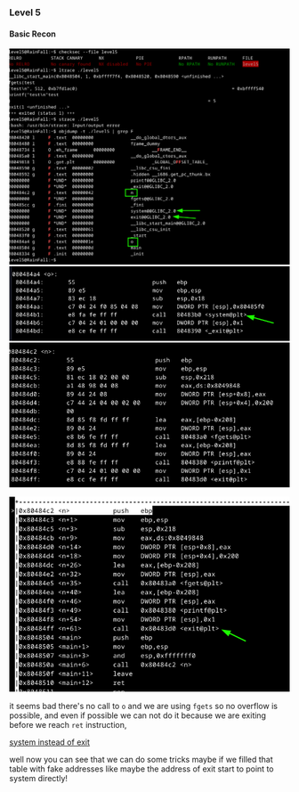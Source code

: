 ### Level 5

#### Basic Recon

![](./pics/1.png)
![](./pics/2.png)
![](./pics/3.png)


![](./pics/4.png)

it seems bad there's no call to `o` and we are using `fgets` so no overflow is possible, and even if possible we can not do it because we are exiting before we reach `ret` instruction,

[system instead of exit](../explained/plt_got.md)

well now you can see that we can do some tricks maybe if we filled that table with fake addresses like maybe the address of exit start to point to system directly!